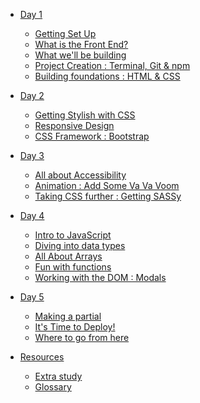 * [Day 1]()
  * [Getting Set Up](./Day_1/getting_set_up.md)
  * [What is the Front End?](./Day_1/front_end.md)
  * [What we'll be building](./Day_1/wireframes.md)
  * [Project Creation : Terminal, Git & npm](./Day_1/project_setup.md)
  * [Building foundations : HTML & CSS](./Day_1/html1.md)
* [Day 2]()
  * [Getting Stylish with CSS](/Day_1/css1.md)
  * [Responsive Design](./Day_2/responsive.md)
  * [CSS Framework : Bootstrap](./Day_2/bootstrap.md)
* [Day 3]()
  * [All about Accessibility]()
  * [Animation : Add Some Va Va Voom]()
  * [Taking CSS further : Getting SASSy]()
* [Day 4]()
  * [Intro to JavaScript](./Day_4/intro_to_js.md)
  * [Diving into data types](./Day_4/data_types.md)
  * [All About Arrays](./Day_4/arrays.md)
  * [Fun with functions](./Day_4/functions.md)
  * [Working with the DOM : Modals]()
* [Day 5]()
  * [Making a partial](./Day_5/partials.md)
  * [It's Time to Deploy!](./Day_5/deploy.md)
  * [Where to go from here]()


* [Resources]()
  * [Extra study]()
  * [Glossary](./Resources/glossary/glossary.md)